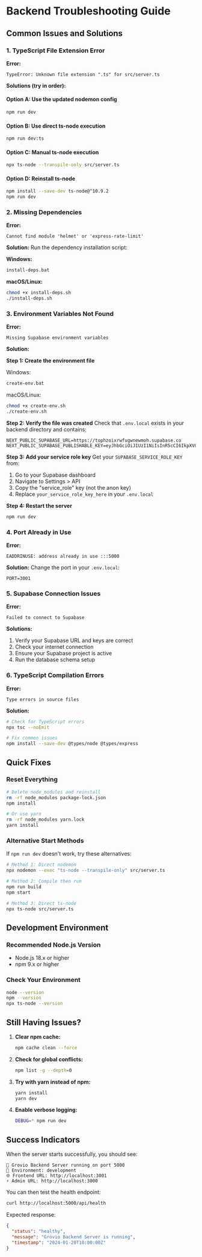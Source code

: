 # Backend Troubleshooting Guide

## Common Issues and Solutions

### 1. TypeScript File Extension Error

**Error:**
```
TypeError: Unknown file extension ".ts" for src/server.ts
```

**Solutions (try in order):**

#### Option A: Use the updated nodemon config
```bash
npm run dev
```

#### Option B: Use direct ts-node execution
```bash
npm run dev:ts
```

#### Option C: Manual ts-node execution
```bash
npx ts-node --transpile-only src/server.ts
```

#### Option D: Reinstall ts-node
```bash
npm install --save-dev ts-node@^10.9.2
npm run dev
```

### 2. Missing Dependencies

**Error:**
```
Cannot find module 'helmet' or 'express-rate-limit'
```

**Solution:**
Run the dependency installation script:

**Windows:**
```bash
install-deps.bat
```

**macOS/Linux:**
```bash
chmod +x install-deps.sh
./install-deps.sh
```

### 3. Environment Variables Not Found

**Error:**
```
Missing Supabase environment variables
```

**Solution:**

**Step 1: Create the environment file**

Windows:
```bash
create-env.bat
```

macOS/Linux:
```bash
chmod +x create-env.sh
./create-env.sh
```

**Step 2: Verify the file was created**
Check that `.env.local` exists in your backend directory and contains:
```env
NEXT_PUBLIC_SUPABASE_URL=https://tophzoixrwfugwnewmoh.supabase.co
NEXT_PUBLIC_SUPABASE_PUBLISHABLE_KEY=eyJhbGciOiJIUzI1NiIsInR5cCI6IkpXVCJ9...
```

**Step 3: Add your service role key**
Get your `SUPABASE_SERVICE_ROLE_KEY` from:
1. Go to your Supabase dashboard
2. Navigate to Settings > API
3. Copy the "service_role" key (not the anon key)
4. Replace `your_service_role_key_here` in your `.env.local`

**Step 4: Restart the server**
```bash
npm run dev
```

### 4. Port Already in Use

**Error:**
```
EADDRINUSE: address already in use :::5000
```

**Solution:**
Change the port in your `.env.local`:
```env
PORT=3001
```

### 5. Supabase Connection Issues

**Error:**
```
Failed to connect to Supabase
```

**Solutions:**
1. Verify your Supabase URL and keys are correct
2. Check your internet connection
3. Ensure your Supabase project is active
4. Run the database schema setup

### 6. TypeScript Compilation Errors

**Error:**
```
Type errors in source files
```

**Solution:**
```bash
# Check for TypeScript errors
npx tsc --noEmit

# Fix common issues
npm install --save-dev @types/node @types/express
```

## Quick Fixes

### Reset Everything
```bash
# Delete node_modules and reinstall
rm -rf node_modules package-lock.json
npm install

# Or use yarn
rm -rf node_modules yarn.lock
yarn install
```

### Alternative Start Methods

If `npm run dev` doesn't work, try these alternatives:

```bash
# Method 1: Direct nodemon
npx nodemon --exec "ts-node --transpile-only" src/server.ts

# Method 2: Compile then run
npm run build
npm start

# Method 3: Direct ts-node
npx ts-node src/server.ts
```

## Development Environment

### Recommended Node.js Version
- Node.js 18.x or higher
- npm 9.x or higher

### Check Your Environment
```bash
node --version
npm --version
npx ts-node --version
```

## Still Having Issues?

1. **Clear npm cache:**
   ```bash
   npm cache clean --force
   ```

2. **Check for global conflicts:**
   ```bash
   npm list -g --depth=0
   ```

3. **Try with yarn instead of npm:**
   ```bash
   yarn install
   yarn dev
   ```

4. **Enable verbose logging:**
   ```bash
   DEBUG=* npm run dev
   ```

## Success Indicators

When the server starts successfully, you should see:
```
🚀 Grovio Backend Server running on port 5000
📝 Environment: development
🌐 Frontend URL: http://localhost:3001
⚡ Admin URL: http://localhost:3000
```

You can then test the health endpoint:
```bash
curl http://localhost:5000/api/health
```

Expected response:
```json
{
  "status": "healthy",
  "message": "Grovio Backend Server is running",
  "timestamp": "2024-01-20T10:00:00Z"
}
```
